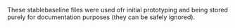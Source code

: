 These stablebaseline files were used ofr initial prototyping and being stored purely for documentation purposes (they can be safely ignored).